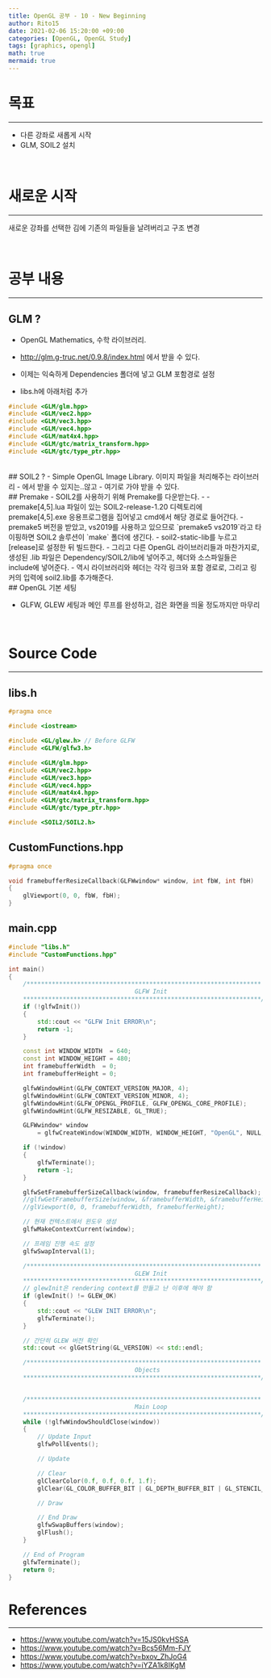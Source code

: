 ```yaml
---
title: OpenGL 공부 - 10 - New Beginning
author: Rito15
date: 2021-02-06 15:20:00 +09:00
categories: [OpenGL, OpenGL Study]
tags: [graphics, opengl]
math: true
mermaid: true
---
```


# 목표
---
- 다른 강좌로 새롭게 시작
- GLM, SOIL2 설치

<br>

# 새로운 시작
---

새로운 강좌를 선택한 김에 기존의 파일들을 날려버리고 구조 변경

<br>

# 공부 내용
---

## GLM ?
- OpenGL Mathematics, 수학 라이브러리.
- <http://glm.g-truc.net/0.9.8/index.html> 에서 받을 수 있다.
- 이제는 익숙하게 Dependencies 폴더에 넣고 GLM 포함경로 설정

- libs.h에 아래처럼 추가

```cpp
#include <GLM/glm.hpp>
#include <GLM/vec2.hpp>
#include <GLM/vec3.hpp>
#include <GLM/vec4.hpp>
#include <GLM/mat4x4.hpp>
#include <GLM/gtc/matrix_transform.hpp>
#include <GLM/gtc/type_ptr.hpp>
```
<br>
## SOIL2 ?
- Simple OpenGL Image Library. 이미지 파일을 처리해주는 라이브러리
- <https://bitbucket.org/SpartanJ/soil2/downloads/> 에서 받을 수 있지는..않고
- <https://github.com/SpartanJ/soil2> 여기로 가야 받을 수 있다.

<br>
## Premake
- SOIL2를 사용하기 위해 Premake를 다운받는다.
- <https://premake.github.io/download.html>
- premake[4,5].lua 파일이 있는 SOIL2-release-1.20 디렉토리에 premake[4,5].exe 응용프로그램을 집어넣고 cmd에서 해당 경로로 들어간다.
- premake5 버전을 받았고, vs2019를 사용하고 있으므로 `premake5 vs2019`라고 타이핑하면 SOIL2 솔루션이 `make` 폴더에 생긴다.
- soil2-static-lib를 누르고 [release]로 설정한 뒤 빌드한다.
- 그리고 다른 OpenGL 라이브러리들과 마찬가지로, 생성된 .lib 파일은 Dependency/SOIL2/lib에 넣어주고, 헤더와 소스파일들은 include에 넣어준다.
- 역시 라이브러리와 헤더는 각각 링크와 포함 경로로, 그리고 링커의 입력에 soil2.lib를 추가해준다.

<br>
## OpenGL 기본 세팅

- GLFW, GLEW 세팅과 메인 루프를 완성하고, 검은 화면을 띄울 정도까지만 마무리

<br>

# Source Code
---

## libs.h

```cpp
#pragma once

#include <iostream>

#include <GL/glew.h> // Before GLFW
#include <GLFW/glfw3.h>

#include <GLM/glm.hpp>
#include <GLM/vec2.hpp>
#include <GLM/vec3.hpp>
#include <GLM/vec4.hpp>
#include <GLM/mat4x4.hpp>
#include <GLM/gtc/matrix_transform.hpp>
#include <GLM/gtc/type_ptr.hpp>

#include <SOIL2/SOIL2.h>
```

## CustomFunctions.hpp

```cpp
#pragma once

void framebufferResizeCallback(GLFWwindow* window, int fbW, int fbH)
{
	glViewport(0, 0, fbW, fbH);
}
```

## main.cpp

```cpp
#include "libs.h"
#include "CustomFunctions.hpp"

int main()
{
    /*****************************************************************
                                   GLFW Init
    ******************************************************************/
    if (!glfwInit())
    {
        std::cout << "GLFW Init ERROR\n";
        return -1;
    }

    const int WINDOW_WIDTH  = 640;
    const int WINDOW_HEIGHT = 480;
    int framebufferWidth  = 0;
    int framebufferHeight = 0;

    glfwWindowHint(GLFW_CONTEXT_VERSION_MAJOR, 4);
    glfwWindowHint(GLFW_CONTEXT_VERSION_MINOR, 4);
    glfwWindowHint(GLFW_OPENGL_PROFILE, GLFW_OPENGL_CORE_PROFILE);
    glfwWindowHint(GLFW_RESIZABLE, GL_TRUE);

    GLFWwindow* window 
        = glfwCreateWindow(WINDOW_WIDTH, WINDOW_HEIGHT, "OpenGL", NULL, NULL);

    if (!window)
    {
        glfwTerminate();
        return -1;
    }

    glfwSetFramebufferSizeCallback(window, framebufferResizeCallback);
    //glfwGetFramebufferSize(window, &framebufferWidth, &framebufferHeight);
    //glViewport(0, 0, framebufferWidth, framebufferHeight);

    // 현재 컨텍스트에서 윈도우 생성
    glfwMakeContextCurrent(window);

    // 프레임 진행 속도 설정
    glfwSwapInterval(1);

    /*****************************************************************
                                   GLEW Init
    ******************************************************************/
    // glewInit은 rendering context를 만들고 난 이후에 해야 함
    if (glewInit() != GLEW_OK)
    {
        std::cout << "GLEW INIT ERROR\n";
        glfwTerminate();
    }

    // 간단히 GLEW 버전 확인
    std::cout << glGetString(GL_VERSION) << std::endl;

    /*****************************************************************
                                   Objects
    ******************************************************************/


    /*****************************************************************
                                   Main Loop
    ******************************************************************/
    while (!glfwWindowShouldClose(window))
    {
        // Update Input
        glfwPollEvents();

        // Update

        // Clear
        glClearColor(0.f, 0.f, 0.f, 1.f);
        glClear(GL_COLOR_BUFFER_BIT | GL_DEPTH_BUFFER_BIT | GL_STENCIL_BUFFER_BIT);

        // Draw

        // End Draw
        glfwSwapBuffers(window);
        glFlush();
    }

    // End of Program
    glfwTerminate();
    return 0;
}
```

# References
---
- <https://www.youtube.com/watch?v=15JS0kvHSSA>
- <https://www.youtube.com/watch?v=Bcs56Mm-FJY>
- <https://www.youtube.com/watch?v=bxov_ZhJoG4>
- <https://www.youtube.com/watch?v=iYZA1k8IKgM>